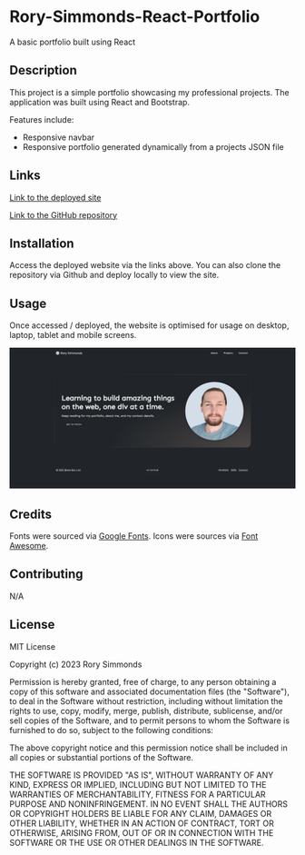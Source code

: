 # Rory-Simmonds-React-Portfolio

A basic portfolio built using React

## Description

This project is a simple portfolio showcasing my professional projects. The application was built using React and Bootstrap.

Features include:
* Responsive navbar
* Responsive portfolio generated dynamically from a projects JSON file

## Links

[Link to the deployed site](https://65ecef1a07d3d4000825f274--elegant-pegasus-edaa1e.netlify.app/)

[Link to the GitHub repository](https://github.com/uberponky/Rory-Simmonds-React-Portfolio)

## Installation

Access the deployed website via the links above. You can also clone the repository via Github and deploy locally to view the site.

## Usage

Once accessed / deployed, the website is optimised for usage on desktop, laptop, tablet and mobile screens.

![site preview](./rory-react-portfolio-preview.png)

## Credits

Fonts were sourced via [Google Fonts](https://fonts.google.com/).
Icons were sources via [Font Awesome](https://fontawesome.com/).

## Contributing

N/A

## License

MIT License

Copyright (c) 2023 Rory Simmonds

Permission is hereby granted, free of charge, to any person obtaining a copy
of this software and associated documentation files (the "Software"), to deal
in the Software without restriction, including without limitation the rights
to use, copy, modify, merge, publish, distribute, sublicense, and/or sell
copies of the Software, and to permit persons to whom the Software is
furnished to do so, subject to the following conditions:

The above copyright notice and this permission notice shall be included in all
copies or substantial portions of the Software.

THE SOFTWARE IS PROVIDED "AS IS", WITHOUT WARRANTY OF ANY KIND, EXPRESS OR
IMPLIED, INCLUDING BUT NOT LIMITED TO THE WARRANTIES OF MERCHANTABILITY,
FITNESS FOR A PARTICULAR PURPOSE AND NONINFRINGEMENT. IN NO EVENT SHALL THE
AUTHORS OR COPYRIGHT HOLDERS BE LIABLE FOR ANY CLAIM, DAMAGES OR OTHER
LIABILITY, WHETHER IN AN ACTION OF CONTRACT, TORT OR OTHERWISE, ARISING FROM,
OUT OF OR IN CONNECTION WITH THE SOFTWARE OR THE USE OR OTHER DEALINGS IN THE
SOFTWARE.
